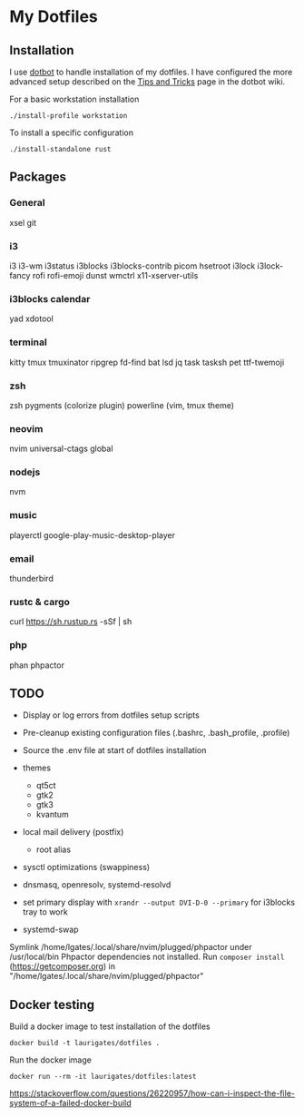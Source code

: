 # My Dotfiles

## Installation

I use [dotbot](https://github.com/anishathalye/dotbot) to handle installation of my dotfiles.
I have configured the more advanced setup described on the
[Tips and Tricks](https://github.com/anishathalye/dotbot/wiki/Tips-and-Tricks#more-advanced-setup)
page in the dotbot wiki.

For a basic workstation installation

```
./install-profile workstation
```

To install a specific configuration

```
./install-standalone rust
```

## Packages

### General

xsel
git

### i3

i3 i3-wm
i3status i3blocks i3blocks-contrib
picom hsetroot
i3lock i3lock-fancy
rofi
rofi-emoji
dunst
wmctrl x11-xserver-utils

### i3blocks calendar

yad xdotool

### terminal

kitty
tmux
tmuxinator
ripgrep
fd-find
bat
lsd
jq
task tasksh
pet
ttf-twemoji

### zsh

zsh
pygments (colorize plugin)
powerline (vim, tmux theme)

### neovim

nvim
universal-ctags global

### nodejs

nvm

### music

playerctl google-play-music-desktop-player

### email

thunderbird

### rustc & cargo

curl https://sh.rustup.rs -sSf | sh

### php

phan
phpactor

## TODO

- Display or log errors from dotfiles setup scripts
- Pre-cleanup existing configuration files (.bashrc, .bash_profile, .profile)
- Source the .env file at start of dotfiles installation
- themes
  - qt5ct
  - gtk2
  - gtk3
  - kvantum

- local mail delivery (postfix)
  - root alias
- sysctl optimizations (swappiness)

- dnsmasq, openresolv, systemd-resolvd

- set primary display with `xrandr --output DVI-D-0 --primary` for i3blocks tray to work

- systemd-swap

Symlink /home/lgates/.local/share/nvim/plugged/phpactor under /usr/local/bin
Phpactor dependencies not installed. Run `composer install` (https://getcomposer.org) in "/home/lgates/.local/share/nvim/plugged/phpactor"

## Docker testing

Build a docker image to test installation of the dotfiles

```shell
docker build -t laurigates/dotfiles .
```

Run the docker image

```shell
docker run --rm -it laurigates/dotfiles:latest
```

https://stackoverflow.com/questions/26220957/how-can-i-inspect-the-file-system-of-a-failed-docker-build
